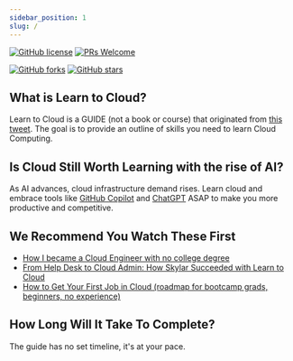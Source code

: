 ```yaml
---
sidebar_position: 1
slug: /
---
```



[![GitHub license](https://img.shields.io/github/license/learntocloud/learn-to-cloud.svg)](https://github.com/learntocloud/learn-to-cloud/blob/master/LICENSE)
[![PRs Welcome](https://img.shields.io/badge/PRs-welcome-brightgreen.svg?style=flat-square)](http://makeapullrequest.com)

[![GitHub forks](https://img.shields.io/github/forks/learntocloud/learn-to-cloud.svg?style=social&label=Fork&maxAge=2592000)](https://GitHub.com/learntocloud/learn-to-cloud/network/)
[![GitHub stars](https://img.shields.io/github/stars/learntocloud/learn-to-cloud.svg?style=social&label=Star&maxAge=2592000)](https://GitHub.com/learntocloud/learn-to-cloud/stargazers/)

## What is Learn to Cloud?

Learn to Cloud is a GUIDE (not a book or course) that originated from [this tweet](https://twitter.com/madebygps/status/1406258053427740672?lang=en). The goal is to provide an outline of skills you need to learn Cloud Computing.

## Is Cloud Still Worth Learning with the rise of AI?

As AI advances, cloud infrastructure demand rises. Learn cloud and embrace tools like [GitHub Copilot](https://youtube.com/playlist?list=PLlrxD0HtieHgr23PS05FIncnih4dH9Na5) and [ChatGPT](https://openai.com/blog/chatgpt) ASAP to make you more productive and competitive.

## We Recommend You Watch These First
- [How I became a Cloud Engineer with no college degree](https://youtu.be/kluKaLXJ2lg)
- [From Help Desk to Cloud Admin: How Skylar Succeeded with Learn to Cloud](https://www.youtube.com/watch?v=vqv1EhI8azs)
- [How to Get Your First Job in Cloud (roadmap for bootcamp grads, beginners, no experience)](https://youtu.be/BfaRP2stZTo)

## How Long Will It Take To Complete?

The guide has no set timeline, it's at your pace.